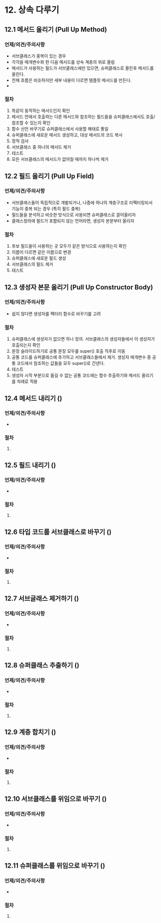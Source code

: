 # 12. 상속 다루기

## 12.1 메서드 올리기 (Pull Up Method)

### 언제/의견/주의사항

- 서브클래스가 중복이 있는 경우
- 각각을 매개변수화 한 다음 메서드를 상속 계층의 위로 올림
- 메서드가 사용하는 필드가 서브클래스에만 있으면, 슈퍼클래스로 올린후 메서드를 올린다.
- 전체 흐름은 비슷하지만 세부 내용이 다르면 템플릿 메서드를 만든다.
-

### 절차

1. 똑같이 동작하는 메서드인지 확인
2. 메서드 안에서 호출하는 다른 메서드와 참조하는 필드들을 슈퍼클래스에서도 호출/참조할 수 있는지 확인
3. 함수 선언 바꾸기로 슈퍼클래스에서 사용할 해태로 통일
4. 슈퍼클래스에 새로운 메서드 생성하고, 대상 메서드의 코드 복사
5. 정적 검사
6. 서브클래스 중 하나의 메서드 제거
7. 테스트
8. 모든 서브클래스의 메서드가 없어질 때까지 하나씩 제거

## 12.2 필드 올리기 (Pull Up Field)

### 언제/의견/주의사항

- 서브클래스들이 독립적으로 개발되거나, 나중에 하나의 계층구조로 리팩터링되서 기능이 중복 되는 경우 (특히 필드 중복)
- 필드들을 분석하고 비슷한 방식으로 사용되면 슈퍼클래스로 끌어올리자
- 클래스정의에 필드가 포함되지 않는 언어라면, 생성자 본문부터 올리자

### 절차

1. 후보 필드들이 사용하는 곳 모두가 같은 방식으로 사용하는지 확인
2. 이름이 다르면 같은 이름으로 변경
3. 슈퍼클래스에 새로운 필드 생성
4. 서브클래스의 필드 제거
5. 테스트

## 12.3 생성자 본문 올리기 (Pull Up Constructor Body)

### 언제/의견/주의사항

- 쉽지 않다면 생성자를 팩터리 함수로 바꾸기를 고려

### 절차

1. 슈퍼클래스에 생성자가 없으면 하나 정의. 서브클래스의 생성자들에서 이 생성자가 호출되는지 확인
2. 문장 슬라이드하기로 공통 문장 모두를 super() 호출 직후로 이동
3. 공통 코드를 슈퍼클래스에 추가하고 서브클래스들에서 제거. 생성자 매개변수 중 공통 코드에서 참조하는 값들을 모두 super()로 건넨다.
4. 테스트
5. 생성자 시작 부분으로 옮길 수 없는 공통 코드에는 함수 추출하기와 메서드 올리기를 차례로 적용

## 12.4 메서드 내리기 ()

### 언제/의견/주의사항

-

### 절차

1.

## 12.5 필드 내리기 ()

### 언제/의견/주의사항

-

### 절차

1.

## 12.6 타입 코드를 서브클래스로 바꾸기 ()

### 언제/의견/주의사항

-

### 절차

1.

## 12.7 서브글래스 제거하기 ()

### 언제/의견/주의사항

-

### 절차

1.

## 12.8 슈퍼클래스 추출하기 ()

### 언제/의견/주의사항

-

### 절차

1.

## 12.9 계층 합치기 ()

### 언제/의견/주의사항

-

### 절차

1.

## 12.10 서브클래스를 위임으로 바꾸기 ()

### 언제/의견/주의사항

-

### 절차

1.

## 12.11 슈퍼클래스를 위임으로 바꾸기 ()

### 언제/의견/주의사항

-

### 절차

1.
